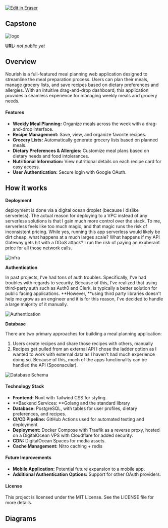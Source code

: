 <p><a target="_blank" href="https://app.eraser.io/workspace/WO6FPCcUiJGt5l8xozHX" id="edit-in-eraser-github-link"><img alt="Edit in Eraser" src="https://firebasestorage.googleapis.com/v0/b/second-petal-295822.appspot.com/o/images%2Fgithub%2FOpen%20in%20Eraser.svg?alt=media&amp;token=968381c8-a7e7-472a-8ed6-4a6626da5501"></a></p>

## Capstone
![logo](/public/logo.png "")

**URL:** _not public yet_

## Overview
Nourish is a full-featured meal planning web application designed to streamline the meal preparation process. Users can plan their meals, manage grocery lists, and save recipes based on dietary preferences and allergies. With an intuitive drag-and-drop dashboard, this application provides a seamless experience for managing weekly meals and grocery needs.

#### Features
- **Weekly Meal Planning:** Organize meals across the week with a drag-and-drop interface.
- **Recipe Management:** Save, view, and organize favorite recipes.
- **Grocery Lists:** Automatically generate grocery lists based on planned meals.
- **Dietary Preferences & Allergies:** Customize meal plans based on dietary needs and food intolerances.
- **Nutritional Information:** View nutritional details on each recipe card for easy access.
- **User Authentication:** Secure login with Google OAuth.
## How it works
**Deployment**

deployment is done via a digital ocean droplet (because I dislike serverless). The actual reason for deploying to a VPC instead of any serverless solutions is that I gain much more control over the stack. To me, serverless feels like too much magic, and that magic runs the risk of inconsistent pricing. While yes, running this app serverless would likely be dirt cheap, what happens at a much larges scale? What happens if my API Gateway gets hit with a DDoS attack? I run the risk of paying an exuberant price for all those network calls.

![Infra](/.eraser/WO6FPCcUiJGt5l8xozHX___1Enb9iXhRwP7bhK676Cd8i3xr483___---figure---1t0zezk7OoLRN416OKykD---figure---sl3p-aXR8R_Dk-6NznbVxA.png "Infra")

**Authentication**

In past projects, I've had tons of auth troubles. Specifically, I've had troubles with regards to security. Because of this, I've realized that using third-party auth such as Auth0 and Clerk, is typically a better solution for public facing applications. **However, **using third party libraries doesn't help me grow as an engineer and it is for this reason, I've decided to handle a large majority of it manually.

![Authentication](/.eraser/WO6FPCcUiJGt5l8xozHX___1Enb9iXhRwP7bhK676Cd8i3xr483___---figure---TechvnnKYoF6B2cw9ehj2---figure---uN10Z0_JOYt_VZjTZ_035A.png "Authentication")

**Database**

There are two primary approaches for building a meal planning application:

1. Users create recipes and share those recipes with others, manually
2. Recipes get pulled from an external API
I chose the ladder option as I wanted to work with external data as I haven't had much experience doing so. Because of this, much of the apps functionality can be handled the API (Spoonacular).

![Database Schema](/.eraser/WO6FPCcUiJGt5l8xozHX___1Enb9iXhRwP7bhK676Cd8i3xr483___---figure---y3cFvsMQb12FopB-dNSct---figure---iFZZxJH9awdVRAdSaAClpA.png "Database Schema")

#### Technology Stack
- **Frontend:** Nuxt with Tailwind CSS for styling.
- **Backend Services: **Golang and the standard library
- **Database:** PostgreSQL, with tables for user profiles, dietary preferences, and recipes.
- **CI/CD Pipeline:** GitHub Actions used for automated testing and deployment.
- **Deployment:** Docker Compose with Traefik as a reverse proxy, hosted on a DigitalOcean VPS with Cloudflare for added security.
- **CDN:** DigitalOcean Spaces for media assets.
- **Cache Management:** Nitro caching + redis 
#### Future Improvements
- **Mobile Application:** Potential future expansion to a mobile app.
- **Additional Authentication Options:** Support for other OAuth providers.
#### License
This project is licensed under the MIT License. See the LICENSE file for more details.


<!-- eraser-additional-content -->
## Diagrams
<!-- eraser-additional-files -->
<a href="/README-sequence-diagram-1.eraserdiagram" data-element-id="OUojz27MvAF2S1eSahmlM"><img src="/.eraser/WO6FPCcUiJGt5l8xozHX___1Enb9iXhRwP7bhK676Cd8i3xr483___---diagram----f6cf10d8e3687933d452c976251eb7a8.png" alt="" data-element-id="OUojz27MvAF2S1eSahmlM" /></a>
<a href="/README-entity-relationship-2.eraserdiagram" data-element-id="05pVl2cFFD3UAyDDaEHR0"><img src="/.eraser/WO6FPCcUiJGt5l8xozHX___1Enb9iXhRwP7bhK676Cd8i3xr483___---diagram----68cbb7fba1f2af347162699b9dfe2a7f.png" alt="" data-element-id="05pVl2cFFD3UAyDDaEHR0" /></a>
<!-- end-eraser-additional-files -->
<!-- end-eraser-additional-content -->
<!--- Eraser file: https://app.eraser.io/workspace/WO6FPCcUiJGt5l8xozHX --->